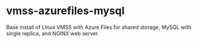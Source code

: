 # vmss-azurefiles-mysql

Base install of LInux VMSS with Azure Files for shared storage, MySQL with single replica, and NGINX web server.